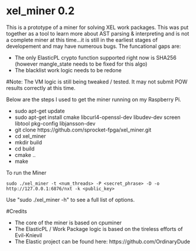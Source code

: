 # xel_miner 0.2

This is a prototype of a miner for solving XEL work packages.  This was put together as a tool to learn more about AST parsing & interpreting and is not a complete miner at this time...it is still in the earliest stages of developement and may have numerous bugs.  The funcational gaps are:

<ul>
<li>The only ElasticPL crypto function supported right now is SHA256 (however mangle_state needs to be fixed for this algo)</li>
<li>The blacklist work logic needs to be redone</li>
</ul>

#Note:  The VM logic is still being tweaked / tested.  It may not submit POW results correctly at this time.

Below are the steps I used to get the miner running on my Raspberry Pi.
<ul>
<li>sudo apt-get update</li>
<li>sudo apt-get install cmake libcurl4-openssl-dev libudev-dev screen libtool pkg-config libjansson-dev</li>
<li>git clone https://github.com/sprocket-fpga/xel_miner.git</li>
<li>cd xel_miner</li>
<li>mkdir build</li>
<li>cd build</li>
<li>cmake ..</li>
<li>make</li>
</ul>

To run the Miner

    sudo ./xel_miner -t <num_threads> -P <secret_phrase> -D -o http://127.0.0.1:6876/nxt -k <public_key>

Use "sudo ./xel_miner -h" to see a full list of options.

#Credits
<ul>
<li>The core of the miner is based on cpuminer</li>
<li>The ElasticPL / Work Package logic is based on the tireless efforts of Evil-Knievil</li>
<li>The Elastic project can be found here: https://github.com/OrdinaryDude</li>
</ul>
